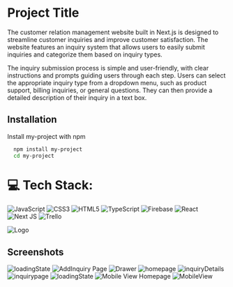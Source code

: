 
# Project Title


The customer relation management website built in Next.js is designed to streamline customer inquiries and improve customer satisfaction. The website features an inquiry system that allows users to easily submit inquiries and categorize them based on inquiry types.

The inquiry submission process is simple and user-friendly, with clear instructions and prompts guiding users through each step. Users can select the appropriate inquiry type from a dropdown menu, such as product support, billing inquiries, or general questions. They can then provide a detailed description of their inquiry in a text box.


## Installation

Install my-project with npm

```bash
  npm install my-project
  cd my-project
```
    

# 💻 Tech Stack:
![JavaScript](https://img.shields.io/badge/javascript-%23323330.svg?style=for-the-badge&logo=javascript&logoColor=%23F7DF1E) ![CSS3](https://img.shields.io/badge/css3-%231572B6.svg?style=for-the-badge&logo=css3&logoColor=white) ![HTML5](https://img.shields.io/badge/html5-%23E34F26.svg?style=for-the-badge&logo=html5&logoColor=white) ![TypeScript](https://img.shields.io/badge/typescript-%23007ACC.svg?style=for-the-badge&logo=typescript&logoColor=white) ![Firebase](https://img.shields.io/badge/firebase-%23039BE5.svg?style=for-the-badge&logo=firebase) ![React](https://img.shields.io/badge/react-%2320232a.svg?style=for-the-badge&logo=react&logoColor=%2361DAFB) ![Next JS](https://img.shields.io/badge/Next-black?style=for-the-badge&logo=next.js&logoColor=white) ![Trello](https://img.shields.io/badge/Trello-%23026AA7.svg?style=for-the-badge&logo=Trello&logoColor=white)
    
    
![Logo](https://user-images.githubusercontent.com/62180086/229376366-1232eeb6-da92-4d2c-a678-0452acd00922.jpg)


## Screenshots
![loadingState](https://user-images.githubusercontent.com/62180086/229376418-58195b05-1c9e-4fae-a914-f4c252f6f65e.png)
![AddInquiry Page](https://user-images.githubusercontent.com/62180086/229376476-3ce4d819-9e4a-443d-869e-21f2118f0590.png)
![Drawer](https://user-images.githubusercontent.com/62180086/229376480-6aedfef6-a67f-4c55-a1ea-0229a69d4e0f.png)
![homepage](https://user-images.githubusercontent.com/62180086/229376483-186566c2-80aa-4a22-bc6e-5bd7f5ea8666.png)
![inquiryDetails](https://user-images.githubusercontent.com/62180086/229376485-6369d404-f241-41af-9f7a-a5c1ee583f91.png)
![inquirypage](https://user-images.githubusercontent.com/62180086/229376496-ab1b4c48-a0a1-47f4-924f-aea86d5e51d5.png)
![loadingState](https://user-images.githubusercontent.com/62180086/229376499-4a707f90-1758-40f7-9987-3b4c414d7522.png)
![Mobile View Homepage](https://user-images.githubusercontent.com/62180086/229376503-822aca9a-1bbc-4916-b0a7-072c16271b38.png)
![MobileView](https://user-images.githubusercontent.com/62180086/229376513-9d6a9fb0-4bdb-4cff-8322-0b5ae48d1bdc.png)


